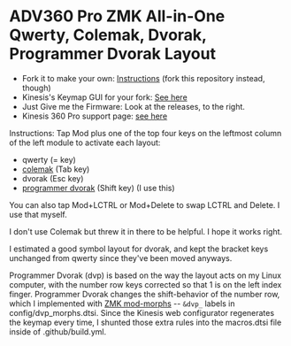 # ADV360 Pro ZMK All-in-One Qwerty, Colemak, Dvorak, Programmer Dvorak Layout

- Fork it to make your own: [Instructions](https://github.com/KinesisCorporation/Adv360-Pro-ZMK
) (fork this repository instead, though)
- Kinesis's Keymap GUI for your fork: [See here](https://kinesiscorporation.github.io/Adv360-Pro-GUI)
- Just Give me the Firmware: Look at the releases, to the right.
- Kinesis 360 Pro support page: [see here](https://kinesis-ergo.com/support/kb360pro/)

Instructions: Tap Mod plus one of the top four keys on the leftmost column of the left module to activate each layout:

- qwerty (= key)
- [colemak](colemak.com) (Tab key)
- dvorak (Esc key)
- [programmer dvorak](https://www.kaufmann.no/roland/dvorak/) (Shift key) (I use this)

You can also tap Mod+LCTRL or Mod+Delete to swap LCTRL and Delete. I use that myself.

I don't use Colemak but threw it in there to be helpful. I hope it works right.

I estimated a good symbol layout for dvorak, and kept the bracket keys unchanged from qwerty since they've been moved anyways.

Programmer Dvorak (dvp) is based on the way the layout acts on my Linux computer, with the number row keys corrected so that 1 is on the left index finger. Programmer Dvorak changes the shift-behavior of the number row, which I implemented with [ZMK mod-morphs](https://zmk.dev/docs/behaviors/mod-morph) -- `&dvp_` labels in config/dvp_morphs.dtsi. Since the Kinesis web configurator regenerates the keymap every time, I shunted those extra rules into the macros.dtsi file inside of .github/build.yml.

